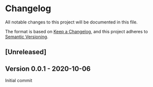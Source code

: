 # Changelog

All notable changes to this project will be documented in this file.

The format is based on [Keep a Changelog](https://keepachangelog.com/en/1.0.0/),
and this project adheres to [Semantic Versioning](https://semver.org/spec/v2.0.0.html).

## [Unreleased]

## Version 0.0.1 - 2020-10-06

Initial commit

[0.0.1]: https://github.com/alienlebarge/nunjucks.novaextension/releases/tag/v0.0.1
